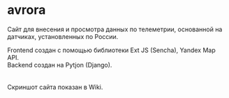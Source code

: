 # avrora
Сайт для внесения и просмотра данных по телеметрии, основанной на датчиках, установленных по России.

Frontend создан с помощью библиотеки Ext JS (Sencha), Yandex Map API.
<br>
Backend создан на Pytjon (Django).
<br><br><br>
Скриншот сайта показан в Wiki.

